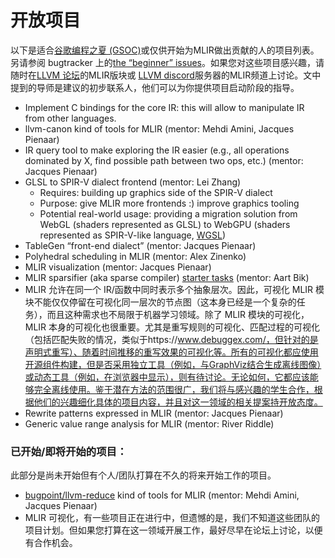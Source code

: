 # 开放项目

以下是适合[谷歌编程之夏 (GSOC)](https://summerofcode.withgoogle.com/)或仅供开始为MLIR做出贡献的人的项目列表。另请参阅 bugtracker 上的[the “beginner” issues](https://github.com/llvm/llvm-project/issues?q=is%3Aopen+label%3Amlir%3Allvm+label%3Abeginner)。如果您对这些项目感兴趣，请随时在[LLVM 论坛](https://llvm.discourse.group/c/mlir/31)的MLIR版块或 [LLVM discord](https://discord.gg/xS7Z362)服务器的MLIR频道上讨论。文中提到的导师是建议的初步联系人，他们可以为你提供项目启动阶段的指导。

- Implement C bindings for the core IR: this will allow to manipulate IR from other languages.
- llvm-canon kind of tools for MLIR (mentor: Mehdi Amini, Jacques Pienaar)
- IR query tool to make exploring the IR easier (e.g., all operations dominated by X, find possible path between two ops, etc.) (mentor: Jacques Pienaar)
- GLSL to SPIR-V dialect frontend (mentor: Lei Zhang)
  - Requires: building up graphics side of the SPIR-V dialect
  - Purpose: give MLIR more frontends :) improve graphics tooling
  - Potential real-world usage: providing a migration solution from WebGL (shaders represented as GLSL) to WebGPU (shaders represented as SPIR-V-like language, [WGSL](https://gpuweb.github.io/gpuweb/wgsl.html))
- TableGen “front-end dialect” (mentor: Jacques Pienaar)
- Polyhedral scheduling in MLIR (mentor: Alex Zinenko)
- MLIR visualization (mentor: Jacques Pienaar)
- MLIR sparsifier (aka sparse compiler) [starter tasks](https://github.com/llvm/llvm-project/labels/mlir%3Asparse) (mentor: Aart Bik)
- MLIR 允许在同一个 IR/函数中同时表示多个抽象层次。因此，可视化 MLIR 模块不能仅仅停留在可视化同一层次的节点图（这本身已经是一个复杂的任务），而且这种需求也不局限于机器学习领域。除了 MLIR 模块的可视化，MLIR 本身的可视化也很重要。尤其是重写规则的可视化、匹配过程的可视化（包括匹配失败的情况，类似于https://www.debuggex.com/，但针对的是声明式重写）、随着时间推移的重写效果的可视化等。所有的可视化都应使用开源组件构建，但是否采用独立工具（例如，与GraphViz结合生成离线图像）或动态工具（例如，在浏览器中显示），则有待讨论。无论如何，它都应该能够完全离线使用。鉴于潜在方法的范围很广，我们将与感兴趣的学生合作，根据他们的兴趣细化具体的项目内容，并且对这一领域的相关提案持开放态度。
- Rewrite patterns expressed in MLIR (mentor: Jacques Pienaar)
- Generic value range analysis for MLIR (mentor: River Riddle)

### 已开始/即将开始的项目：

此部分是尚未开始但有个人/团队打算在不久的将来开始工作的项目。

- [bugpoint/llvm-reduce](https://llvm.org/docs/BugpointRedesign.html) kind of tools for MLIR (mentor: Mehdi Amini, Jacques Pienaar)
- MLIR 可视化，有一些项目正在进行中，但遗憾的是，我们不知道这些团队的项目计划。但如果您打算在这一领域开展工作，最好尽早在论坛上讨论，以便有合作机会。